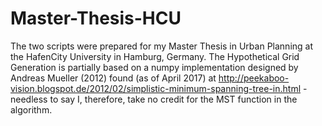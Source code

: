 # Master-Thesis-HCU
The two scripts were prepared for my Master Thesis in Urban Planning at the HafenCity University in Hamburg, Germany. The Hypothetical Grid Generation is partially based on a numpy implementation designed by Andreas Mueller (2012) found (as of April 2017) at http://peekaboo-vision.blogspot.de/2012/02/simplistic-minimum-spanning-tree-in.html - needless to say I, therefore, take no credit for the MST function in the algorithm.
